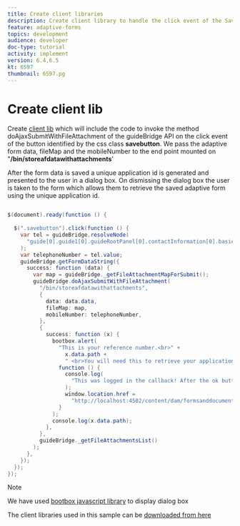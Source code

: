 ```yaml
---
title: Create client libraries
description: Create client library to handle the click event of the Save And Exit button
feature: adaptive-forms
topics: development
audience: developer
doc-type: tutorial
activity: implement
version: 6.4,6.5
kt: 6597
thumbnail: 6597.pg
---
```

# Create client lib

Create [client lib](https://docs.adobe.com/content/help/en/experience-manager-65/developing/introduction/clientlibs.html) which will include the code to invoke the method doAjaxSubmitWithFileAttachment of the guideBridge API on the click event of the button identified by the css class **savebutton**.  We pass the adaptive form data, fileMap and the mobileNumber to the end point mounted on "**/bin/storeafdatawithattachments**'

After the form data is saved a unique application id is generated and presented to the user in a dialog box. On dismissing the dialog box the user is taken to the form which allows them to retrieve the saved adaptive form using the unique application id. 

```java

$(document).ready(function () {
  
  $(".savebutton").click(function () {
    var tel = guideBridge.resolveNode(
      "guide[0].guide1[0].guideRootPanel[0].contactInformation[0].basicContact[0].telephoneNumber[0]"
    );
    var telephoneNumber = tel.value;
    guideBridge.getFormDataString({
      success: function (data) {
        var map = guideBridge._getFileAttachmentMapForSubmit();
        guideBridge.doAjaxSubmitWithFileAttachment(
          "/bin/storeafdatawithattachments",
          {
            data: data.data,
            fileMap: map,
            mobileNumber: telephoneNumber,
          },
          {
            success: function (x) {
              bootbox.alert(
                "This is your reference number.<br>" +
                  x.data.path +
                  " <br>You will need this to retrieve your application",
                function () {
                  console.log(
                    "This was logged in the callback! After the ok button was pressed"
                  );
                  window.location.href =
                    "http://localhost:4502/content/dam/formsanddocuments/myaccountform/jcr:content?wcmmode=disabled";
                }
              );
              console.log(x.data.path);
            },
          },
          guideBridge._getFileAttachmentsList()
        );
      },
    });
  });
});

```

>[!NOTE]
> We have used [bootbox javascript library](http://bootboxjs.com/examples.html) to display dialog box

The client libraries used in this sample can be [downloaded from here](assets/client-libraries.zip)